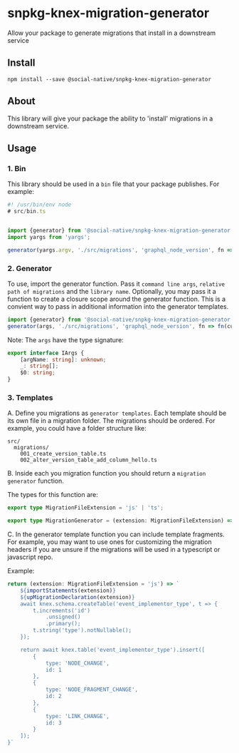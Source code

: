 # snpkg-knex-migration-generator

Allow your package to generate migrations that install in a downstream service 

## Install

```
npm install --save @social-native/snpkg-knex-migration-generator
```

## About

This library will give your package the ability to 'install' migrations in a downstream service.

## Usage

### 1. Bin

This library should be used in a `bin` file that your package publishes. For example:

```typescript
#! /usr/bin/env node
# src/bin.ts


import {generator} from '@social-native/snpkg-knex-migration-generator';
import yargs from 'yargs';

generator(yargs.argv, './src/migrations', 'graphql_node_version', fn => fn(customTableAndColumnNames));
```

### 2. Generator

To use, import the generator function. Pass it `command line args`, `relative path of migrations` and the `library name`. Optionally, you may pass it a function to create a closure scope around the generator function. This is a convient way to pass in additional information into the generator templates.

```typescript
import {generator} from '@social-native/snpkg-knex-migration-generator';
generator(args, './src/migrations', 'graphql_node_version', fn => fn(customTableAndColumnNames));
```

Note:
The `args` have the type signature:

```typescript
export interface IArgs {
    [argName: string]: unknown;
    _: string[];
    $0: string;
}
```


### 3. Templates

A. Define you migrations as `generator templates`. Each template should be its own file in a migration folder. The migrations should be ordered. For example, you could have a folder structure like:

```
src/
  migrations/
    001_create_version_table.ts
    002_alter_version_table_add_column_hello.ts
```

B. Inside each you migration function you should return a `migration generator` function.

The types for this function are:
```typescript
export type MigrationFileExtension = 'js' | 'ts';

export type MigrationGenerator = (extension: MigrationFileExtension) => string;
```

C. In the generator template function you can include template fragments. For example, you may want to use ones for customizing the migration headers if you are unsure if the migrations will be used in a typescript or javascript repo.

Example:

```typescript
return (extension: MigrationFileExtension = 'js') => `
    ${importStatements(extension)}
    ${upMigrationDeclaration(extension)}
    await knex.schema.createTable('event_implementor_type', t => {
        t.increments('id')
            .unsigned()
            .primary();
        t.string('type').notNullable();
    });

    return await knex.table('event_implementor_type').insert([
        {
            type: 'NODE_CHANGE',
            id: 1
        },
        {
            type: 'NODE_FRAGMENT_CHANGE',
            id: 2
        },
        {
            type: 'LINK_CHANGE',
            id: 3
        }
    ]);
}`
```

